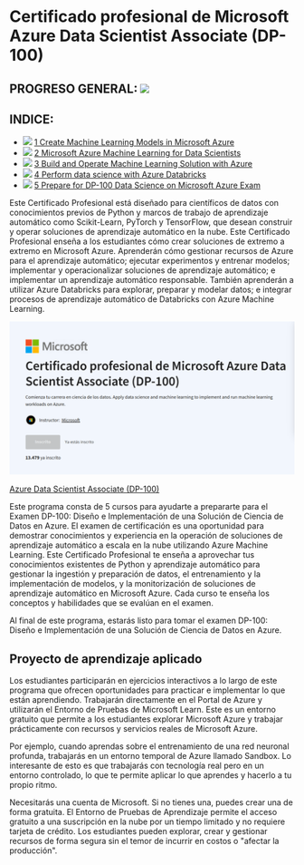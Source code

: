 # Certificado profesional de Microsoft Azure Data Scientist Associate (DP-100)

## PROGRESO GENERAL: ![](https://geps.dev/progress/48)

## INDICE:

- ![](https://geps.dev/progress/100) [1 Create Machine Learning Models in Microsoft Azure](1%20Create%20Machine%20Learning%20Models%20in%20Microsoft%20Azure)
- ![](https://geps.dev/progress/100) [2 Microsoft Azure Machine Learning for Data Scientists](2%20Microsoft%20Azure%20Machine%20Learning%20for%20Data%20Scientists)
- ![](https://geps.dev/progress/42) [3 Build and Operate Machine Learning Solution with Azure](3%20Build%20and%20Operate%20Machine%20Learning%20Solution%20with%20Azure)
- ![](https://geps.dev/progress/0) [4 Perform data science with Azure Databricks](4%20Perform%20data%20science%20with%20Azure%20Databricks)
- ![](https://geps.dev/progress/0) [5 Prepare for DP-100 Data Science on Microsoft Azure Exam](5%20Prepare%20for%20DP-100%20Data%20Science%20on%20Microsoft%20Azure%20Exam)


Este Certificado Profesional está diseñado para científicos de datos con conocimientos previos de Python y marcos de trabajo de aprendizaje automático como Scikit-Learn, PyTorch y TensorFlow, que desean construir y operar soluciones de aprendizaje automático en la nube. Este Certificado Profesional enseña a los estudiantes cómo crear soluciones de extremo a extremo en Microsoft Azure. Aprenderán cómo gestionar recursos de Azure para el aprendizaje automático; ejecutar experimentos y entrenar modelos; implementar y operacionalizar soluciones de aprendizaje automático; e implementar un aprendizaje automático responsable. También aprenderán a utilizar Azure Databricks para explorar, preparar y modelar datos; e integrar procesos de aprendizaje automático de Databricks con Azure Machine Learning.

![cover.png](cover.png)

[Azure Data Scientist Associate (DP-100)](https://www.coursera.org/professional-certificates/azure-data-scientist)

Este programa consta de 5 cursos para ayudarte a prepararte para el Examen DP-100: Diseño e Implementación de una Solución de Ciencia de Datos en Azure. El examen de certificación es una oportunidad para demostrar conocimientos y experiencia en la operación de soluciones de aprendizaje automático a escala en la nube utilizando Azure Machine Learning. Este Certificado Profesional te enseña a aprovechar tus conocimientos existentes de Python y aprendizaje automático para gestionar la ingestión y preparación de datos, el entrenamiento y la implementación de modelos, y la monitorización de soluciones de aprendizaje automático en Microsoft Azure. Cada curso te enseña los conceptos y habilidades que se evalúan en el examen.

Al final de este programa, estarás listo para tomar el examen DP-100: Diseño e Implementación de una Solución de Ciencia de Datos en Azure.

## Proyecto de aprendizaje aplicado

Los estudiantes participarán en ejercicios interactivos a lo largo de este programa que ofrecen oportunidades para practicar e implementar lo que están aprendiendo. Trabajarán directamente en el Portal de Azure y utilizarán el Entorno de Pruebas de Microsoft Learn. Este es un entorno gratuito que permite a los estudiantes explorar Microsoft Azure y trabajar prácticamente con recursos y servicios reales de Microsoft Azure.

Por ejemplo, cuando aprendas sobre el entrenamiento de una red neuronal profunda, trabajarás en un entorno temporal de Azure llamado Sandbox. Lo interesante de esto es que trabajarás con tecnología real pero en un entorno controlado, lo que te permite aplicar lo que aprendes y hacerlo a tu propio ritmo.

Necesitarás una cuenta de Microsoft. Si no tienes una, puedes crear una de forma gratuita. El Entorno de Pruebas de Aprendizaje permite el acceso gratuito a una suscripción en la nube por un tiempo limitado y no requiere tarjeta de crédito. Los estudiantes pueden explorar, crear y gestionar recursos de forma segura sin el temor de incurrir en costos o "afectar la producción".

